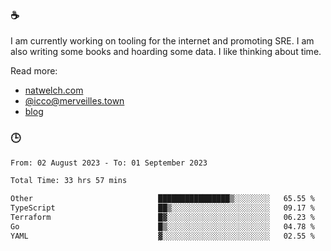 ### ☕

I am currently working on tooling for the internet and promoting SRE. I am also writing some books and hoarding some data. I like thinking about time. 

Read more:

 - [natwelch.com](https://natwelch.com)
 - [@icco@merveilles.town](https://merveilles.town/@icco)
 - [blog](https://writing.natwelch.com)

### 🕒

<!--START_SECTION:waka-->

```txt
From: 02 August 2023 - To: 01 September 2023

Total Time: 33 hrs 57 mins

Other                            ████████████████▒░░░░░░░░   65.55 %
TypeScript                       ██▒░░░░░░░░░░░░░░░░░░░░░░   09.17 %
Terraform                        █▓░░░░░░░░░░░░░░░░░░░░░░░   06.23 %
Go                               █▒░░░░░░░░░░░░░░░░░░░░░░░   04.78 %
YAML                             ▓░░░░░░░░░░░░░░░░░░░░░░░░   02.55 %
```

<!--END_SECTION:waka-->
